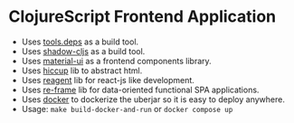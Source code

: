 ClojureScript Frontend Application
===========
  - Uses [tools.deps](https://clojure.org/guides/deps_and_cli) as a build tool.
  - Uses [shadow-cljs](./shadow.md) as a build tool.
  - Uses [material-ui](https://mui.com/material-ui/getting-started/usage/) as a frontend components library.
  - Uses [hiccup](https://github.com/weavejester/hiccup) lib to abstract html.
  - Uses [reagent](https://reagent-project.github.io/) lib for react-js like development.
  - Uses [re-frame](https://github.com/day8/re-frame) lib for data-oriented functional SPA applications.
  - Uses [docker](https://www.docker.com/) to dockerize the uberjar so it is easy to deploy anywhere.
  - Usage: `make build-docker-and-run` or `docker compose up`
